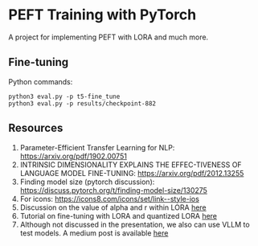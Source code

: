 # PEFT Training with PyTorch

A project for implementing PEFT with LORA and much more.

## Fine-tuning

Python commands:

```
python3 eval.py -p t5-fine_tune
python3 eval.py -p results/checkpoint-882
```


## Resources

1. Parameter-Efficient Transfer Learning for NLP: https://arxiv.org/pdf/1902.00751
2. INTRINSIC DIMENSIONALITY EXPLAINS THE EFFEC-TIVENESS OF LANGUAGE MODEL FINE-TUNING: https://arxiv.org/pdf/2012.13255
3. Finding model size (pytorch discussion): https://discuss.pytorch.org/t/finding-model-size/130275
4. For icons: https://icons8.com/icons/set/link--style-ios
5. Discussion on the value of alpha and r within LORA [here](https://www.reddit.com/r/LocalLLaMA/comments/17pw7bv/eternal_question_what_rank_r_and_alpha_to_use_in/)
6. Tutorial on fine-tuning with LORA and quantized LORA [here](https://www.databricks.com/blog/efficient-fine-tuning-lora-guide-llms)
7. Although not discussed in the presentation, we also can use VLLM to test models. A medium post is available [here](https://medium.com/@yevhen.herasimov/serving-llama3-8b-on-cpu-using-vllm-d41e3f1731f7)
